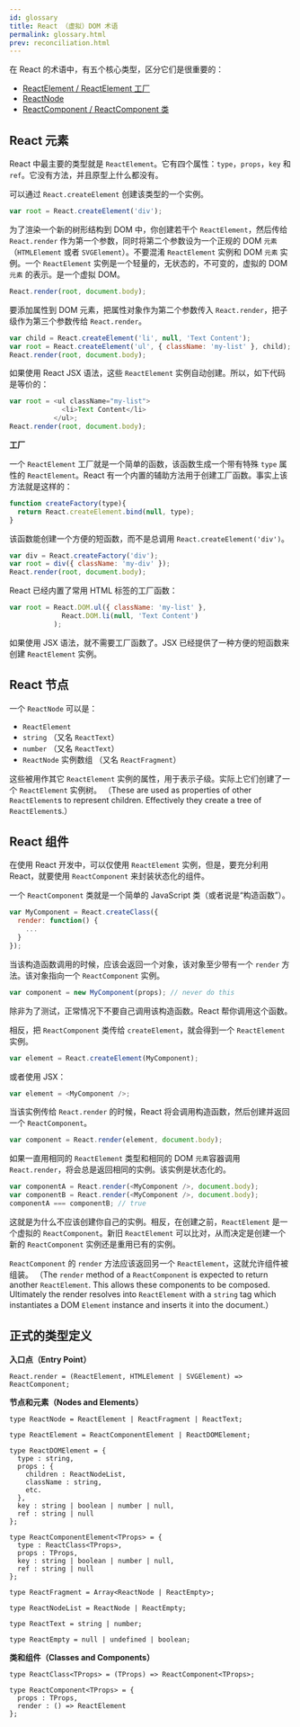 ```yaml
---
id: glossary
title: React （虚拟）DOM 术语
permalink: glossary.html
prev: reconciliation.html
---
```


在 React 的术语中，有五个核心类型，区分它们是很重要的：

- [ReactElement / ReactElement 工厂](#react-elements)
- [ReactNode](#react-nodes)
- [ReactComponent / ReactComponent 类](#react-components)

## React 元素

React 中最主要的类型就是 `ReactElement`。它有四个属性：`type`，`props`，`key` 和 `ref`。它没有方法，并且原型上什么都没有。

可以通过 `React.createElement` 创建该类型的一个实例。

```javascript
var root = React.createElement('div');
```

为了渲染一个新的树形结构到 DOM 中，你创建若干个 `ReactElement`，然后传给 `React.render` 作为第一个参数，同时将第二个参数设为一个正规的 DOM `元素` （`HTMLElement` 或者 `SVGElement`）。不要混淆 `ReactElement` 实例和 DOM `元素` 实例。一个 `ReactElement` 实例是一个轻量的，无状态的，不可变的，虚拟的 DOM `元素` 的表示。是一个虚拟 DOM。

```javascript
React.render(root, document.body);
```

要添加属性到 DOM 元素，把属性对象作为第二个参数传入 `React.render`，把子级作为第三个参数传给 `React.render`。

```javascript
var child = React.createElement('li', null, 'Text Content');
var root = React.createElement('ul', { className: 'my-list' }, child);
React.render(root, document.body);
```

如果使用 React JSX 语法，这些 `ReactElement` 实例自动创建。所以，如下代码是等价的：

```javascript
var root = <ul className="my-list">
             <li>Text Content</li>
           </ul>;
React.render(root, document.body);
```

__工厂__

一个 `ReactElement` 工厂就是一个简单的函数，该函数生成一个带有特殊 `type` 属性的 `ReactElement`。React 有一个内置的辅助方法用于创建工厂函数。事实上该方法就是这样的：

```javascript
function createFactory(type){
  return React.createElement.bind(null, type);
}
```

该函数能创建一个方便的短函数，而不是总调用 `React.createElement('div')`。

```javascript
var div = React.createFactory('div');
var root = div({ className: 'my-div' });
React.render(root, document.body);
```

React 已经内置了常用 HTML 标签的工厂函数：

```javascript
var root = React.DOM.ul({ className: 'my-list' },
             React.DOM.li(null, 'Text Content')
           );
```

如果使用 JSX 语法，就不需要工厂函数了。JSX 已经提供了一种方便的短函数来创建 `ReactElement` 实例。


## React 节点

一个 `ReactNode` 可以是：

- `ReactElement`
- `string` （又名 `ReactText`）
- `number` （又名 `ReactText`）
- `ReactNode` 实例数组 （又名 `ReactFragment`）

这些被用作其它 `ReactElement` 实例的属性，用于表示子级。实际上它们创建了一个 `ReactElement` 实例树。
（These are used as properties of other `ReactElement`s to represent children. Effectively they create a tree of `ReactElement`s.）


## React 组件

在使用 React 开发中，可以仅使用 `ReactElement` 实例，但是，要充分利用 React，就要使用 `ReactComponent` 来封装状态化的组件。

一个 `ReactComponent` 类就是一个简单的 JavaScript 类（或者说是“构造函数”）。

```javascript
var MyComponent = React.createClass({
  render: function() {
    ...
  }
});
```

当该构造函数调用的时候，应该会返回一个对象，该对象至少带有一个 `render` 方法。该对象指向一个 `ReactComponent` 实例。

```javascript
var component = new MyComponent(props); // never do this
```

除非为了测试，正常情况下不要自己调用该构造函数。React 帮你调用这个函数。

相反，把 `ReactComponent` 类传给 `createElement`，就会得到一个 `ReactElement` 实例。

```javascript
var element = React.createElement(MyComponent);
```

或者使用 JSX：

```javascript
var element = <MyComponent />;
```

当该实例传给 `React.render` 的时候，React 将会调用构造函数，然后创建并返回一个 `ReactComponent`。

```javascript
var component = React.render(element, document.body);
```

如果一直用相同的 `ReactElement` 类型和相同的 DOM `元素`容器调用 `React.render`，将会总是返回相同的实例。该实例是状态化的。

```javascript
var componentA = React.render(<MyComponent />, document.body);
var componentB = React.render(<MyComponent />, document.body);
componentA === componentB; // true
```

这就是为什么不应该创建你自己的实例。相反，在创建之前，`ReactElement` 是一个虚拟的 `ReactComponent`。新旧 `ReactElement` 可以比对，从而决定是创建一个新的 `ReactComponent` 实例还是重用已有的实例。

`ReactComponent` 的 `render` 方法应该返回另一个 `ReactElement`，这就允许组件被组装。
（The `render` method of a `ReactComponent` is expected to return another `ReactElement`. This allows these components to be composed. Ultimately the render resolves into `ReactElement` with a `string` tag which instantiates a DOM `Element` instance and inserts it into the document.）


## 正式的类型定义

__入口点（Entry Point）__

```
React.render = (ReactElement, HTMLElement | SVGElement) => ReactComponent;
```

__节点和元素（Nodes and Elements）__

```
type ReactNode = ReactElement | ReactFragment | ReactText;

type ReactElement = ReactComponentElement | ReactDOMElement;

type ReactDOMElement = {
  type : string,
  props : {
    children : ReactNodeList,
    className : string,
    etc.
  },
  key : string | boolean | number | null,
  ref : string | null
};

type ReactComponentElement<TProps> = {
  type : ReactClass<TProps>,
  props : TProps,
  key : string | boolean | number | null,
  ref : string | null
};

type ReactFragment = Array<ReactNode | ReactEmpty>;

type ReactNodeList = ReactNode | ReactEmpty;

type ReactText = string | number;

type ReactEmpty = null | undefined | boolean;
```

__类和组件（Classes and Components）__

```
type ReactClass<TProps> = (TProps) => ReactComponent<TProps>;

type ReactComponent<TProps> = {
  props : TProps,
  render : () => ReactElement
};
```

